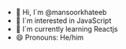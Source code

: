 - 👋 Hi, I\`m @mansoorkhateeb
- 👀 I\`m interested in JavaScript
- 🌱 I\`m currently learning Reactjs
- 😄 Pronouns: He/him


<!---
mansoorkhateeb/mansoorkhateeb is a ✨ special ✨ repository because its `README.md` (this file) appears on your GitHub profile.
You can click the Preview link to take a look at your changes.
--->
